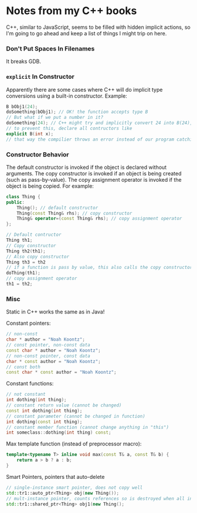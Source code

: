# Notes from my C++ books

C++, similar to JavaScript, seems to be filled with hidden implicit actions, so I'm going to go ahead and keep a list of things I might trip on here.

### Don't Put Spaces In Filenames
It breaks GDB.

### `explicit` In Constructor
Apparently there are some cases where C++ will do implicit type conversions using a built-in constructor. Example:
```C++
B bObj1(24);
doSomething(bObj1); // OK! the function accepts type B
// But what if we put a number in it?
doSomething(24); // C++ might try and implicitly convert 24 into B(24), which is bad
// to prevent this, declare all contructors like
explicit B(int x);
// that way the compilier throws an error instead of our program catching on fires
```

### Constructor Behavior

The default constructor is invoked if the object is declared without arguments. The copy constructor is invoked if an object is being created (such as pass-by-value). The copy assignment operator is invoked if the object is being copied. For example:

```C++
class Thing {
public:
    Thing(); // default constructor
    Thing(const Thing& rhs); // copy constructor
    Thing& operator=(const Thing& rhs); // copy assignment operator
};

// Default contructor
Thing th1;
// Copy constructor
Thing th2(th1);
// Also copy constructor
Thing th3 = th2
// if a function is pass by value, this also calls the copy constructor
doThing(th1);
// copy assignment operator
th1 = th2;
```

### Misc

Static in C++ works the same as in Java!

Constant pointers:
```C++
// non-const
char * author = "Noah Koontz";
// const pointer, non-const data
const char * author = "Noah Koontz";
// non-const pointer, const data
char * const author = "Noah Koontz";
// const both
const char * const author = "Noah Koontz";
```

Constant functions:
```C++
// not constant
int dothing(int thing);
// constant return value (cannot be changed)
const int dothing(int thing);
// constant parameter (cannot be changed in function)
int dothing(const int thing);
// constant member function (cannot change anything in "this")
int someclass::dothing(int thing) const;
```

Max template function (instead of preprocessor macro):
```C++
template<typename T> inline void max(const T& a, const T& b) {
    return a > b ? a : b;
}
```

Smart Pointers, pointers that auto-delete
```C++
// single-instance smart pointer, does not copy well
std::tr1::auto_ptr<Thing> obj(new Thing());
// mult-instance pointer, counts references so is destroyed when all instances are destroyed
std::tr1::shared_ptr<Thing> obj1(new Thing();

```